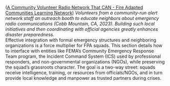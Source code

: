 ([A Community Volunteer Radio Network That CAN - Fire Adapted Communities Learning Network](https://fireadaptednetwork.org/a-community-volunteer-radio-network-that-can/)) _Volunteers from a community-run alert network staff an outreach booth to educate neighbors about emergency radio communications (Cobb Mountain, CA, 2023). Building such local initiatives and then coordinating with official agencies greatly enhances disaster preparedness._  
Effective integration with formal emergency structures and neighboring organizations is a force multiplier for FPA squads. This section details how to interface with entities like FEMA’s Community Emergency Response Team program, the Incident Command System (ICS) used by professional responders, and non-governmental organizations (NGOs), while preserving the squad’s grassroots character. The goal is a two-way street: squads receive intelligence, training, or resources from officials/NGOs, and in turn provide local knowledge and manpower as trusted partners during crises.